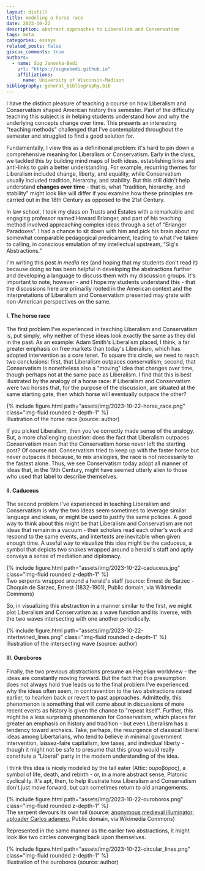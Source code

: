 ```yaml
---
layout: distill
title: modeling a horse race
date: 2023-10-22
description: abstract approaches to Liberalism and Conservatism
tags: meta
categories: essays
related_posts: false
giscus_comments: true
authors:
  - name: Sig Janoska-Bedi
    url: "https://signebedi.github.io"
    affiliations:
      name: University of Wisconsin-Madison
bibliography: general_bibliography.bib
---
```


I have the distinct pleasure of teaching a course on how Liberalism and Conservatism shaped American history this semester. Part of the difficulty teaching this subject is in helping students understand how and why the underlying concepts change over time. This presents an interesting "teaching methods" challenged that I've contemplated throughout the semester and struggled to find a good solution for. 

Fundamentally, I view this as a definitional problem: it's hard to pin down a comprehensive meaning for Liberalism or Conservatism. Early in the class, we tackled this by building mind maps of both ideas, establishing links and anti-links to gain a better understanding. For example, recurring themes for Liberalism included change, liberty, and equality, while Conservatism usually included tradition, hierarchy, and stability. But this still didn't help understand **changes over time** - that is, what "tradition, hierarchy, and stability" might look like will differ if you examine how these principles are carried out in the 18th Century as opposed to the 21st Century.

In law school, I took my class on Trusts and Estates with a remarkable and engaging professor named Howard Erlanger, and part of his teaching method involved approaching complex ideas through a set of "Erlanger Paradoxes".  I had a chance to sit down with him and pick his brain about my somewhat comparable pedagogical predicament, leading to what I've taken to calling, in conscious emulation of my intellectual upstream, "Sig's Abstractions."

I'm writing this post *in media res* (and hoping that my students don't read it) because doing so has been helpful in developing the abstractions further and developing a language to discuss them with my discussion groups. It's important to note, however - and I hope my students understand this - that the discussions here are primarily rooted in the American context and the interpretations of Liberalism and Conservatism presented may grate with non-American perspectives on the same.

#### I. The horse race

The first problem I've experienced in teaching Liberalism and Conservatism is, put simply, why neither of these ideas look exactly the same as they did in the past. As an example: Adam Smith's Liberalism placed, I think, a far greater emphasis on free markets than today's Liberalism, which has adopted intervention as a core tenet. To square this circle, we need to reach two conclusions: first, that Liberalism outpaces conservatism; second, that Conservatism is nonetheless also a "moving" idea that changes over time, though perhaps not at the same pace as Liberalism. I find that this is best illustrated by the analogy of a horse race: if Liberalism and Conservatism were two horses that, for the purpose of the discussion, are situated at the same starting gate, then which horse will eventually outpace the other?

<div class="row mt-3">
    <div class="col-sm mt-3 mt-md-0">
        {% include figure.html path="assets/img/2023-10-22-horse_race.png" class="img-fluid rounded z-depth-1" %}
    </div>
</div>
<div class="caption">
    Illustration of the horse race (source: author)
</div>

If you picked Liberalism, then you've correctly made sense of the analogy. But, a more challenging question: does the fact that Liberalism outpaces Conservatism mean that the Conservatism horse never left the starting post? Of course not. Conservatism tried to keep up with the faster horse but never outpaces it because, to mix analogies, the race is not necessarily to the fastest alone. Thus, we see Conservatism today adopt all manner of ideas that, in the 19th Century, might have seemed utterly alien to those who used that label to describe themselves.

#### II. Caduceus

The second problem I've experienced in teaching Liberalism and Conservatism is why the two ideas seem sometimes to leverage similar language and ideas, or might be used to justify the same policies. A good way to think about this might be that Liberalism and Conservatism are not ideas that remain in a vacuum - their scholars read each other's work and respond to the same events, and intertexts are inevitable when given enough time. A useful way to visualize this idea might be the caduceus, a symbol that depicts two snakes wrapped around a herald's staff and aptly conveys a sense of mediation and diplomacy.


<div class="row mt-3">
    <div class="col-sm mt-3 mt-md-0">
        {% include figure.html path="assets/img/2023-10-22-caduceus.jpg" class="img-fluid rounded z-depth-1" %}
    </div>
</div>
<div class="caption">
    Two serpents wrapped around a herald's staff (source: Ernest de Sarzec - Choquin de Sarzec, Ernest (1832-1901), Public domain, via Wikimedia Commons)
</div>

So, in visualizing this abstraction in a manner similar to the first, we might plot Liberalism and Conservatism as a wave function and its inverse, with the two waves intersecting with one another periodically.

<div class="row mt-3">
    <div class="col-sm mt-3 mt-md-0">
        {% include figure.html path="assets/img/2023-10-22-intertwined_lines.png" class="img-fluid rounded z-depth-1" %}
    </div>
</div>
<div class="caption">
    Illustration of the intersecting wave (source: author)
</div>


#### III. Ouroboros

Finally, the two previous abstractions presume an Hegelian worldview - the ideas are constantly moving forward. But the fact that this presumption does not always hold true leads us to the final problem I've experienced: why the ideas often seem, in contravention to the two abstractions raised earlier, to hearken back or revert to past approaches. Admittedly, this phenomenon is something that will come about in discussions of more recent events as history is given the chance to "repeat itself". Further, this might be a less surprising phenomenon for Conservatism, which places far greater an emphasis on history and tradition - but even Liberalism has a tendency toward archaics. Take, perhaps, the resurgence of classical liberal ideas among Libertarians, who tend to believe in minimal government intervention, laissez-faire capitalism, low taxes, and individual liberty - though it might not be safe to presume that this group would really constitute a "Liberal" party in the modern understanding of the idea.

I think this idea is nicely modeled by the tail eater (Attic: οὐροβόρος), a symbol of life, death, and rebirth - or, in a more abstract sense, Platonic cyclicality. It's apt, then, to help illustrate how Liberalism and Conservatism don't just move forward, but can sometimes return to old arrangements.

<div class="row mt-3">
    <div class="col-sm mt-3 mt-md-0">
        {% include figure.html path="assets/img/2023-10-22-ouroboros.png" class="img-fluid rounded z-depth-1" %}
    </div>
</div>
<div class="caption">
    The serpent devours its own tail (source: <a href="https://commons.wikimedia.org/wiki/File:Serpiente_alquimica.jpg">anonymous medieval illuminator; uploader Carlos adanero</a>, Public domain, via Wikimedia Commons)
</div>

Represented in the same manner as the earlier two abstractions, it might look like two circles converging back upon themselves.

<div class="row mt-3">
    <div class="col-sm mt-3 mt-md-0">
        {% include figure.html path="assets/img/2023-10-22-circular_lines.png" class="img-fluid rounded z-depth-1" %}
    </div>
</div>
<div class="caption">
    Illustration of the ouroboros (source: author)
</div>

<div style="display: none;">
    <d-cite key="oakeshott1991"></d-cite>
</div>
